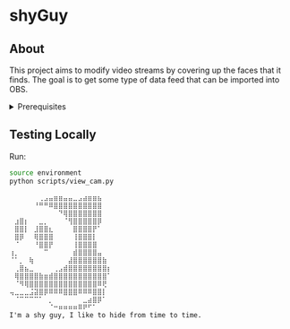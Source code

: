 # shyGuy

## About
This project aims to modify video streams by covering up the faces that it 
finds. The goal is to get some type of data feed that can be imported into OBS.


<details>
  <summary>Prerequisites</summary>
Create a virtualenv at `${project_root}/.venv`.

Run:
```bash
#I have a hard option that you should have commands that can
# do this in your ~/.bash_profile, down the line you'll need
# to nuke dependencies... it's useful
    make cvenv
```

Install python dependencies
Run:
```bash
# make sure the venv is active... 👀
pip install -r requirements.txt
```


### Getting interface files

_**Optional**_

This initializes [python-type-subs](https://github.com/microsoft/python-type-stubs) as
a submodule, and symlinks the `cv2/__init__.pyi` file into the cv2 module within the virtualenv.

Run:
```bash
git submodule init 
git submodule update
make link_interfaces
```

For more info see:

[pep-561](https://peps.python.org/pep-0561/)

[git submodules](https://git-scm.com/docs/gitsubmodules)
</details>

## Testing Locally

Run:
```bash
source environment
python scripts/view_cam.py
```



```
⠀⠀⠀⠀⠀⠀⢀⣠⣤⣶⣶⣤⣤⣀⣠⣴⣶⣶⣦⠀⠀
⠀⠀⠀⠀⠀⠘⠛⠛⠿⣿⣿⣿⣿⣿⣿⣿⣿⣿⣿⠀⠀
⠀⠀⠀⠀⠀⠀⠀⠀⠀⠀⠙⢿⣿⣿⣿⣿⣿⣿⣿⠀⠀
⠀⣰⣿⡆⠀⠀⣀⡀⠀⠀⠀⠈⢻⣿⣿⣿⣿⣿⡿⠀⠀
⠀⣿⣿⡇⠀⣸⣿⣿⣆⠀⠀⠀⠀⣿⣿⣿⣿⡟⠁⠀⠀
⠀⣿⡿⠀⠀⢿⣿⣿⣿⠀⠀⠀⠀⢸⣿⣿⣿⡇⠀⠀⠀
⠀⠈⠀⠀⠀⠘⣿⣿⡟⠀⠀⠀⠀⢸⣿⣿⣿⣿⠀⠀⠀
⢰⡀⠀⠀⠀⠀⠀⠉⠀⠀⠀⠀⠀⣾⣿⣿⣿⣿⣤⠀⠀
⠈⠁⡀⠀⢷⠀⠀⠀⠀⠀⠀⠀⣼⣿⣿⣿⣿⣿⣿⣷⠀
⠀⢀⣿⣦⣀⠀⠀⠀⠀⢀⣠⣾⣿⣿⣿⣿⣿⣿⣿⣿⡆
⠀⢿⣿⣿⣿⣿⣷⣶⣾⣿⣿⣿⣿⣿⣿⣿⣿⣿⣿⣿⠁
⠀⠈⠻⢿⣿⣿⣿⣿⣿⣿⣿⣿⣿⣿⣿⣿⣿⣿⠿⢟⠀
⢤⣀⣀⣀⣨⣽⣿⡿⠿⠿⠿⣿⣿⣿⠿⠿⠿⣿⣿⡇⠀
⠀⠈⠉⠉⠉⠉⠁⠀⡀⠀⠀⠀⠀⠀⠀⣀⣴⣿⡿⠁⠀
⠀⠀⠀⠀⠀⠀⠀⠀⠈⠒⠶⠶⠶⠶⠿⠟⠋⠁⠀⠀⠀
I'm a shy guy, I like to hide from time to time.
```